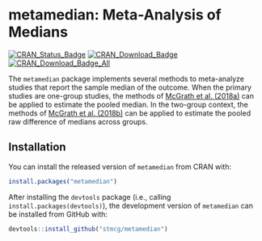 
<!-- README.md is generated from README.Rmd. Please edit that file -->

# metamedian: Meta-Analysis of Medians

[![CRAN\_Status\_Badge](https://www.r-pkg.org/badges/version/metamedian)](https://cran.r-project.org/package=metamedian)
[![CRAN\_Download\_Badge](https://cranlogs.r-pkg.org/badges/metamedian)](https://www.r-pkg.org/pkg/metamedian)
[![CRAN\_Download\_Badge\_All](https://cranlogs.r-pkg.org/badges/grand-total/metamedian)](https://www.r-pkg.org/pkg/metamedian)

The `metamedian` package implements several methods to meta-analyze
studies that report the sample median of the outcome. When the primary
studies are one-group studies, the methods of [McGrath et
al. (2018a)](https://onlinelibrary.wiley.com/doi/abs/10.1002/sim.8013?af=R)
can be applied to estimate the pooled median. In the two-group context,
the methods of [McGrath et
al. (2018b)](https://arxiv.org/abs/1809.01278) can be applied to
estimate the pooled raw difference of medians across groups.

## Installation

You can install the released version of `metamedian` from CRAN with:

``` r
install.packages("metamedian")
```

After installing the `devtools` package (i.e., calling
`install.packages(devtools)`), the development version of `metamedian`
can be installed from GitHub with:

``` r
devtools::install_github("stmcg/metamedian")
```
